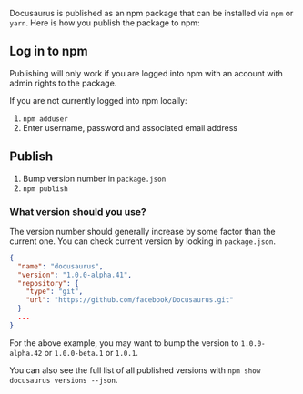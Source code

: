 Docusaurus is published as an npm package that can be installed via `npm` or `yarn`. Here is how you publish the package to npm:

## Log in to npm

Publishing will only work if you are logged into npm with an account with admin rights to the package.

If you are not currently logged into npm locally:

1. `npm adduser`
1. Enter username, password and associated email address

## Publish

1. Bump version number in `package.json`
2. `npm publish`

### What version should you use?

The version number should generally increase by some factor than the current one. You can check current version by looking in `package.json`.

```json
{
  "name": "docusaurus",
  "version": "1.0.0-alpha.41",
  "repository": {
    "type": "git",
    "url": "https://github.com/facebook/Docusaurus.git"
  }
  ...
}
```

For the above example, you may want to bump the version to `1.0.0-alpha.42` or `1.0.0-beta.1` or `1.0.1`.

You can also see the full list of all published versions with `npm show docusaurus versions --json`.

